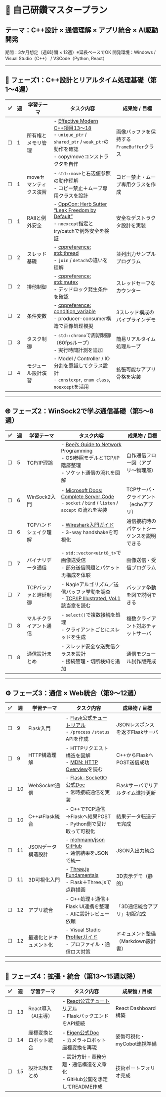 # 🧭 自己研鑽マスタープラン
## テーマ：C++設計 × 通信理解 × アプリ統合 × AI駆動開発
期間：3か月想定（週6時間 × 12週）※延長ペースでOK
開発環境：Windows / Visual Studio（C++） / VSCode（Python, React）

---

## 🧩 フェーズ1：C++設計とリアルタイム処理基礎（第1〜4週）

| ✅ | 週 | 学習テーマ | タスク内容 | 成果物 / 目標 |
|----|----|-------------|-------------|----------------|
| ☐ | 1 | 所有権とメモリ管理 | - [Effective Modern C++項目13〜18](https://www.amazon.co.jp/dp/4894714999)<br>- `unique_ptr` / `shared_ptr` / `weak_ptr`の動作を確認<br>- copy/moveコンストラクタを自作 | 画像バッファを保持する`FrameBuffer`クラス |
| ☐ | 1 | moveセマンティクス演習 | - `std::move`と右辺値参照の動作理解<br>- コピー禁止＋ムーブ専用クラスを設計 | コピー禁止・ムーブ専用クラスを作成 |
| ☐ | 1 | RAIIと例外安全 | - [CppCon: Herb Sutter “Leak Freedom by Default”](https://www.youtube.com/watch?v=JfmTagWcqoE)<br>- `noexcept`指定とtry/catchで例外安全を検証 | 安全なデストラクタ設計を実装 |
| ☐ | 2 | スレッド基礎 | - [cppreference: std::thread](https://en.cppreference.com/w/cpp/thread/thread)<br>- `join` / `detach`の違いを理解 | 並列出力サンプルプログラム |
| ☐ | 2 | 排他制御 | - [cppreference: std::mutex](https://en.cppreference.com/w/cpp/thread/mutex)<br>- デッドロック発生条件を確認 | スレッドセーフなカウンター |
| ☐ | 2 | 条件変数 | - [cppreference: condition_variable](https://en.cppreference.com/w/cpp/thread/condition_variable)<br>- producer-consumer構造で画像処理模擬 | 3スレッド構成のパイプラインデモ |
| ☐ | 3 | タスク制御 | - `std::chrono`で周期制御（60fpsループ）<br>- 実行時間計測を追加 | 簡易リアルタイム処理ループ |
| ☐ | 4 | モジュール設計演習 | - Model / Controller / IO分割を意識してクラス設計<br>- `constexpr`, `enum class`, `noexcept`を活用 | 拡張可能なアプリ骨格を実装 |

---

## 🌐 フェーズ2：WinSock2で学ぶ通信基礎（第5〜8週）

| ✅ | 週 | 学習テーマ | タスク内容 | 成果物 / 目標 |
|----|----|-------------|-------------|----------------|
| ☐ | 5 | TCP/IP理論 | - [Beej’s Guide to Network Programming](https://beej.us/guide/bgnet/)<br>- OSI参照モデルとTCP/IP階層整理<br>- ソケット通信の流れを図解 | 自作通信フロー図（アプリ〜物理層） |
| ☐ | 6 | WinSock2入門 | - [Microsoft Docs: Complete Server Code](https://learn.microsoft.com/en-us/windows/win32/winsock/complete-server-code)<br>- `socket` / `bind` / `listen` / `accept` の流れを実装 | TCPサーバ・クライアント（echoアプリ） |
| ☐ | 6 | TCPハンドシェイク理解 | - [Wireshark入門ガイド](https://www.wireshark.org/docs/wsug_html_chunked/)<br>- 3-way handshakeを可視化 | 通信接続時のパケットシーケンスを説明できる |
| ☐ | 7 | バイナリデータ通信 | - `std::vector<uint8_t>`で画像送受信<br>- 部分送信問題とパケット再構成を体験 | 画像送信・受信プログラム |
| ☐ | 7 | TCPバッファと遅延制御 | - Nagleアルゴリズム／送信バッファ挙動を調査<br>- [TCP/IP Illustrated, Vol.1](https://www.amazon.co.jp/dp/0201633469)該当章を読む | バッファ挙動を図で説明できる |
| ☐ | 8 | マルチクライアント通信 | - `select()`で複数接続を処理<br>- クライアントごとにスレッドを生成 | 複数クライアント対応チャットサーバ |
| ☐ | 8 | 通信設計まとめ | - スレッド安全な送受信クラスを設計<br>- 接続管理・切断検知を追加 | 通信モジュール試作版完成 |

---

## ⚙️ フェーズ3：通信 × Web統合（第9〜12週）

| ✅ | 週 | 学習テーマ | タスク内容 | 成果物 / 目標 |
|----|----|-------------|-------------|----------------|
| ☐ | 9 | Flask入門 | - [Flask公式チュートリアル](https://flask.palletsprojects.com/en/stable/tutorial/)<br>- `/process` `/status` APIを作成 | JSONレスポンスを返すFlaskサーバ |
| ☐ | 9 | HTTP構造理解 | - HTTPリクエスト構造を図解<br>- [MDN: HTTP Overview](https://developer.mozilla.org/en-US/docs/Web/HTTP/Overview)を読む | C++からFlaskへPOST送信成功 |
| ☐ | 10 | WebSocket通信 | - [Flask-SocketIO公式Doc](https://flask-socketio.readthedocs.io/en/latest/)<br>- 常時接続通信を実装 | Flaskサーバでリアルタイム進捗更新 |
| ☐ | 10 | C++⇄Flask統合 | - C++でTCP通信→Flaskへ結果POST<br>- Python側で受け取って可視化 | 結果データ転送デモ完成 |
| ☐ | 11 | JSONデータ構造設計 | - [nlohmann/json GitHub](https://github.com/nlohmann/json)<br>- 通信結果をJSONで統一 | JSON入出力統合 |
| ☐ | 11 | 3D可視化入門 | - [Three.js Fundamentals](https://threejs.org/docs/)<br>- Flask＋Three.jsで点群描画 | 3D表示デモ（静的） |
| ☐ | 12 | アプリ統合 | - C++処理＋通信＋Flask UI連携を整理<br>- AIに設計レビュー依頼 | 「3D通信統合アプリ」初版完成 |
| ☐ | 12 | 最適化とドキュメント化 | - [Visual Studio Profilerガイド](https://learn.microsoft.com/en-us/visualstudio/profiling/?view=vs-2022)<br>- プロファイル・通信ロス対策 | ドキュメント整備（Markdown設計書） |

---

## 🧱 フェーズ4：拡張・統合（第13〜15週以降）

| ✅ | 週 | 学習テーマ | タスク内容 | 成果物 / 目標 |
|----|----|-------------|-------------|----------------|
| ☐ | 13 | React導入（AI主導） | - [React公式チュートリアル](https://react.dev/learn)<br>- FlaskバックエンドをAPI接続 | React Dashboard構築 |
| ☐ | 14 | 座標変換とロボット統合 | - [Eigen公式Doc](https://eigen.tuxfamily.org/)<br>- カメラ→ロボット座標変換を再現 | 姿勢可視化・myCobot連携準備 |
| ☐ | 15 | 設計思想まとめ | - 設計方針・責務分離・通信構造を文章化<br>- GitHub公開を想定してREADME作成 | 技術ポートフォリオ完成 |
